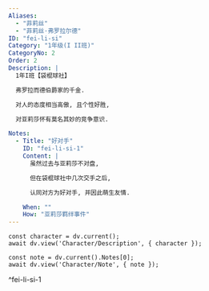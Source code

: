```yaml
---
Aliases:
  - "菲莉丝"
  - "菲莉丝·弗罗拉尔德"
ID: "fei-li-si"
Category: "1年级(I II班)"
CategoryNo: 2
Order: 2
Description: |
  1年I班【袋棍球社】

  弗罗拉而德伯爵家的千金.

  对人的态度相当高傲, 且个性好胜,

  对亚莉莎怀有莫名其妙的竞争意识.

Notes:
  - Title: "好对手"
    ID: "fei-li-si-1"
    Content: |
      虽然过去与亚莉莎不对盘,

      但在袋棍球社中几次交手之后,

      认同对方为好对手, 并因此萌生友情.

    When: ""
    How: "亚莉莎羁绊事件"
---
```

```dataviewjs
const character = dv.current();
await dv.view('Character/Description', { character });
```

```dataviewjs
const note = dv.current().Notes[0];
await dv.view('Character/Note', { note });
```
^fei-li-si-1
